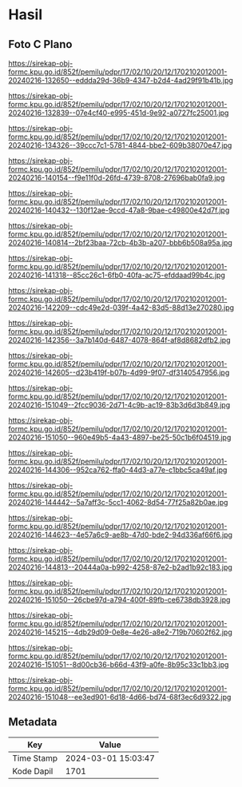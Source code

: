 # Hasil

## Foto C Plano

https://sirekap-obj-formc.kpu.go.id/852f/pemilu/pdpr/17/02/10/20/12/1702102012001-20240216-132650--eddda29d-36b9-4347-b2d4-4ad29f91b41b.jpg

https://sirekap-obj-formc.kpu.go.id/852f/pemilu/pdpr/17/02/10/20/12/1702102012001-20240216-132839--07e4cf40-e995-451d-9e92-a0727fc25001.jpg

https://sirekap-obj-formc.kpu.go.id/852f/pemilu/pdpr/17/02/10/20/12/1702102012001-20240216-134326--39ccc7c1-5781-4844-bbe2-609b38070e47.jpg

https://sirekap-obj-formc.kpu.go.id/852f/pemilu/pdpr/17/02/10/20/12/1702102012001-20240216-140154--f9e11f0d-26fd-4739-8708-27696bab0fa9.jpg

https://sirekap-obj-formc.kpu.go.id/852f/pemilu/pdpr/17/02/10/20/12/1702102012001-20240216-140432--130f12ae-9ccd-47a8-9bae-c49800e42d7f.jpg

https://sirekap-obj-formc.kpu.go.id/852f/pemilu/pdpr/17/02/10/20/12/1702102012001-20240216-140814--2bf23baa-72cb-4b3b-a207-bbb6b508a95a.jpg

https://sirekap-obj-formc.kpu.go.id/852f/pemilu/pdpr/17/02/10/20/12/1702102012001-20240216-141318--85cc26c1-6fb0-40fa-ac75-efddaad99b4c.jpg

https://sirekap-obj-formc.kpu.go.id/852f/pemilu/pdpr/17/02/10/20/12/1702102012001-20240216-142209--cdc49e2d-039f-4a42-83d5-88d13e270280.jpg

https://sirekap-obj-formc.kpu.go.id/852f/pemilu/pdpr/17/02/10/20/12/1702102012001-20240216-142356--3a7b140d-6487-4078-864f-af8d8682dfb2.jpg

https://sirekap-obj-formc.kpu.go.id/852f/pemilu/pdpr/17/02/10/20/12/1702102012001-20240216-142605--d23b419f-b07b-4d99-9f07-df3140547956.jpg

https://sirekap-obj-formc.kpu.go.id/852f/pemilu/pdpr/17/02/10/20/12/1702102012001-20240216-151049--2fcc9036-2d71-4c9b-ac19-83b3d6d3b849.jpg

https://sirekap-obj-formc.kpu.go.id/852f/pemilu/pdpr/17/02/10/20/12/1702102012001-20240216-151050--960e49b5-4a43-4897-be25-50c1b6f04519.jpg

https://sirekap-obj-formc.kpu.go.id/852f/pemilu/pdpr/17/02/10/20/12/1702102012001-20240216-144306--952ca762-ffa0-44d3-a77e-c1bbc5ca49af.jpg

https://sirekap-obj-formc.kpu.go.id/852f/pemilu/pdpr/17/02/10/20/12/1702102012001-20240216-144442--5a7aff3c-5cc1-4062-8d54-77f25a82b0ae.jpg

https://sirekap-obj-formc.kpu.go.id/852f/pemilu/pdpr/17/02/10/20/12/1702102012001-20240216-144623--4e57a6c9-ae8b-47d0-bde2-94d336af66f6.jpg

https://sirekap-obj-formc.kpu.go.id/852f/pemilu/pdpr/17/02/10/20/12/1702102012001-20240216-144813--20444a0a-b992-4258-87e2-b2ad1b92c183.jpg

https://sirekap-obj-formc.kpu.go.id/852f/pemilu/pdpr/17/02/10/20/12/1702102012001-20240216-151050--26cbe97d-a794-400f-89fb-ce6738db3928.jpg

https://sirekap-obj-formc.kpu.go.id/852f/pemilu/pdpr/17/02/10/20/12/1702102012001-20240216-145215--4db29d09-0e8e-4e26-a8e2-719b70602f62.jpg

https://sirekap-obj-formc.kpu.go.id/852f/pemilu/pdpr/17/02/10/20/12/1702102012001-20240216-151051--8d00cb36-b66d-43f9-a0fe-8b95c33c1bb3.jpg

https://sirekap-obj-formc.kpu.go.id/852f/pemilu/pdpr/17/02/10/20/12/1702102012001-20240216-151048--ee3ed901-6d18-4d66-bd74-68f3ec6d9322.jpg


## Metadata

| Key        | Value               |
| ---------- | ------------------- |
| Time Stamp | 2024-03-01 15:03:47 |
| Kode Dapil | 1701                |



